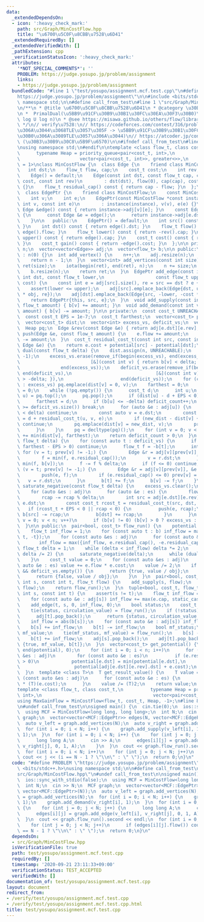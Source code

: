 ```yaml
---
data:
  _extendedDependsOn:
  - icon: ':heavy_check_mark:'
    path: src/Graph/MinCostFlow.hpp
    title: "\u6700\u5C0F\u8CBB\u7528\u6D41"
  _extendedRequiredBy: []
  _extendedVerifiedWith: []
  _pathExtension: cpp
  _verificationStatusIcon: ':heavy_check_mark:'
  attributes:
    '*NOT_SPECIAL_COMMENTS*': ''
    PROBLEM: https://judge.yosupo.jp/problem/assignment
    links:
    - https://judge.yosupo.jp/problem/assignment
  bundledCode: "#line 1 \"test/yosupo/assignment.mcf.test.cpp\"\n#define PROBLEM \"\
    https://judge.yosupo.jp/problem/assignment\"\n\n#include <bits/stdc++.h>\nusing\
    \ namespace std;\n\n#define call_from_test\n#line 1 \"src/Graph/MinCostFlow.hpp\"\
    \n/**\n * @title \u6700\u5C0F\u8CBB\u7528\u6D41\n * @category \u30B0\u30E9\u30D5\
    \n *  PrimalDual(\u5BB9\u91CF\u30B9\u30B1\u30FC\u30EA\u30F3\u30B0)\n *  O(m^2\
    \ log U log n)\n * @see https://misawa.github.io/others/flow/library_design.html\n\
    \ */\n// verify\u7528:\n// https://codeforces.com/contest/316/problem/C2\n// (Radix-Heap\u3067\
    \u306A\u3044\u3068TLE\u3057\u305F -> \u5BB9\u91CF\u30B9\u30B1\u30FC\u30EA\u30F3\
    \u30B0\u306A\u3089TLE\u3057\u306A\u3044)\n// https://atcoder.jp/contests/geocon2013/tasks/geocon2013_b\
    \ (\u30B3\u30B9\u30C8\u5B9F\u6570)\n\n#ifndef call_from_test\n#line 15 \"src/Graph/MinCostFlow.hpp\"\
    \nusing namespace std;\n#endif\n\ntemplate <class flow_t, class cost_t,\n    \
    \      typename Heap = priority_queue<pair<cost_t, int>,\n                   \
    \                      vector<pair<cost_t, int>>, greater<>>,\n          int obj\
    \ = 1>\nclass MinCostFlow {\n  class Edge {\n    friend class MinCostFlow;\n \
    \   int dst;\n    flow_t flow, cap;\n    cost_t cost;\n    int rev;\n\n   public:\n\
    \    Edge() = default;\n    Edge(const int dst, const flow_t cap, const cost_t\
    \ cost, const int rev)\n        : dst(dst), flow(0), cap(cap), cost(cost), rev(rev)\
    \ {}\n    flow_t residual_cap() const { return cap - flow; }\n  };\n\n public:\n\
    \  class EdgePtr {\n    friend class MinCostFlow;\n    const MinCostFlow *instance;\n\
    \    int v;\n    int e;\n    EdgePtr(const MinCostFlow *const instance, const\
    \ int v, const int e)\n        : instance(instance), v(v), e(e) {}\n    const\
    \ Edge &edge() const { return instance->adj[v][e]; }\n    const Edge &rev() const\
    \ {\n      const Edge &e = edge();\n      return instance->adj[e.dst][e.rev];\n\
    \    }\n\n   public:\n    EdgePtr() = default;\n    int src() const { return v;\
    \ }\n    int dst() const { return edge().dst; }\n    flow_t flow() const { return\
    \ edge().flow; }\n    flow_t lower() const { return -rev().cap; }\n    flow_t\
    \ upper() const { return edge().cap; }\n    cost_t cost() const { return edge().cost;\
    \ }\n    cost_t gain() const { return -edge().cost; }\n  };\n\n private:\n  int\
    \ n;\n  vector<vector<Edge>> adj;\n  vector<flow_t> b;\n\n public:\n  MinCostFlow()\
    \ : n(0) {}\n  int add_vertex() {\n    n++;\n    adj.resize(n);\n    b.resize(n);\n\
    \    return n - 1;\n  }\n  vector<int> add_vertices(const int size) {\n    vector<int>\
    \ ret(size);\n    iota(begin(ret), end(ret), n);\n    n += size;\n    adj.resize(n);\n\
    \    b.resize(n);\n    return ret;\n  }\n  EdgePtr add_edge(const int src, const\
    \ int dst, const flow_t lower,\n                   const flow_t upper, const cost_t\
    \ cost) {\n    const int e = adj[src].size(), re = src == dst ? e + 1 : adj[dst].size();\n\
    \    assert(lower <= upper);\n    adj[src].emplace_back(Edge{dst, upper, cost\
    \ * obj, re});\n    adj[dst].emplace_back(Edge{src, -lower, -cost * obj, e});\n\
    \    return EdgePtr{this, src, e};\n  }\n  void add_supply(const int v, const\
    \ flow_t amount) { b[v] += amount; }\n  void add_demand(const int v, const flow_t\
    \ amount) { b[v] -= amount; }\n\n private:\n  const cost_t UNREACHABLE = numeric_limits<cost_t>::max();\n\
    \  const cost_t EPS = 1e-7;\n  cost_t farthest;\n  vector<cost_t> potential;\n\
    \  vector<cost_t> dist;\n  vector<int> excess_vs, deficit_vs;\n  vector<int> prev;\n\
    \  Heap pq;\n  Edge &rev(const Edge &e) { return adj[e.dst][e.rev]; }\n  void\
    \ push(Edge &e, const flow_t amount) {\n    e.flow += amount;\n    adj[e.dst][e.rev].flow\
    \ -= amount;\n  }\n  cost_t residual_cost_t(const int src, const int dst, const\
    \ Edge &e) {\n    return e.cost + potential[src] - potential[dst];\n  }\n  bool\
    \ dual(const flow_t delta) {\n    dist.assign(n, UNREACHABLE);\n    prev.assign(n,\
    \ -1);\n    excess_vs.erase(remove_if(begin(excess_vs), end(excess_vs),\n    \
    \                          [&](const int v) { return b[v] < delta; }),\n     \
    \               end(excess_vs));\n    deficit_vs.erase(remove_if(begin(deficit_vs),\
    \ end(deficit_vs),\n                               [&](const int v) { return b[v]\
    \ > -delta; }),\n                     end(deficit_vs));\n    for (const auto v\
    \ : excess_vs) pq.emplace(dist[v] = 0, v);\n    farthest = 0;\n    size_t deficit_count\
    \ = 0;\n    while (!pq.empty()) {\n      cost_t d;\n      int u;\n      tie(d,\
    \ u) = pq.top();\n      pq.pop();\n      if (dist[u] - d + EPS < 0) continue;\n\
    \      farthest = d;\n      if (b[u] <= -delta) deficit_count++;\n      if (deficit_count\
    \ >= deficit_vs.size()) break;\n      for (auto &e : adj[u]) {\n        if (e.residual_cap()\
    \ < delta) continue;\n        const auto v = e.dst;\n        const auto new_dist\
    \ = d + residual_cost_t(u, v, e);\n        if (new_dist - dist[v] + EPS >= 0)\
    \ continue;\n        pq.emplace(dist[v] = new_dist, v);\n        prev[v] = e.rev;\n\
    \      }\n    }\n    pq = decltype(pq)();\n    for (int v = 0; v < n; v++) potential[v]\
    \ += min(dist[v], farthest);\n    return deficit_count > 0;\n  }\n  void primal(const\
    \ flow_t delta) {\n    for (const auto t : deficit_vs) {\n      if (dist[t] -\
    \ farthest - EPS > 0) continue;\n      flow_t f = -b[t];\n      int v;\n     \
    \ for (v = t; prev[v] != -1;) {\n        Edge &r = adj[v][prev[v]], &e = adj[r.dst][r.rev];\n\
    \        f = min(f, e.residual_cap());\n        v = r.dst;\n      }\n      f =\
    \ min(f, b[v]);\n      f -= f % delta;\n      if (f <= 0) continue;\n      for\
    \ (v = t; prev[v] != -1;) {\n        Edge &r = adj[v][prev[v]], &e = adj[r.dst][r.rev];\n\
    \        push(e, f);\n        if (e.residual_cap() <= 0) prev[v] = -1;\n     \
    \   v = r.dst;\n      }\n      b[t] += f;\n      b[v] -= f;\n    }\n  }\n  void\
    \ saturate_negative(const flow_t delta) {\n    excess_vs.clear();\n    deficit_vs.clear();\n\
    \    for (auto &es : adj)\n      for (auto &e : es) {\n        flow_t rcap = e.residual_cap();\n\
    \        rcap -= rcap % delta;\n        int src = adj[e.dst][e.rev].dst, dst =\
    \ e.dst;\n        const cost_t rcost_t = residual_cost_t(src, dst, e);\n     \
    \   if (rcost_t + EPS < 0 || rcap < 0) {\n          push(e, rcap);\n         \
    \ b[src] -= rcap;\n          b[dst] += rcap;\n        }\n      }\n    for (int\
    \ v = 0; v < n; v++)\n      if (b[v] != 0) (b[v] > 0 ? excess_vs : deficit_vs).emplace_back(v);\n\
    \  }\n\n public:\n  pair<bool, cost_t> flow_run() {\n    potential.resize(n);\n\
    \    flow_t inf_flow = 1;\n    for (const auto t : b) inf_flow = max({inf_flow,\
    \ t, -t});\n    for (const auto &es : adj)\n      for (const auto &e : es)\n \
    \       inf_flow = max({inf_flow, e.residual_cap(), -e.residual_cap()});\n   \
    \ flow_t delta = 1;\n    while (delta < inf_flow) delta *= 2;\n    for (; delta;\
    \ delta /= 2) {\n      saturate_negative(delta);\n      while (dual(delta)) primal(delta);\n\
    \    }\n    cost_t value = 0;\n    for (const auto &es : adj)\n      for (const\
    \ auto &e : es) value += e.flow * e.cost;\n    value /= 2;\n    if (excess_vs.empty()\
    \ && deficit_vs.empty()) {\n      return {true, value / obj};\n    } else {\n\
    \      return {false, value / obj};\n    }\n  }\n  pair<bool, cost_t> st_flow_run(const\
    \ int s, const int t, flow_t flow) {\n    add_supply(s, flow);\n    add_demand(t,\
    \ flow);\n    return flow_run();\n  }\n  tuple<bool, cost_t, flow_t> max_flow_run(const\
    \ int s, const int t) {\n    assert(s != t);\n    flow_t inf_flow = abs(b[s]);\n\
    \    for (const auto &e : adj[s]) inf_flow += max(e.cap, static_cast<flow_t>(0));\n\
    \    add_edge(t, s, 0, inf_flow, 0);\n    bool status;\n    cost_t circulation_value;\n\
    \    tie(status, circulation_value) = flow_run();\n    if (!status) {\n      adj[s].pop_back();\n\
    \      adj[t].pop_back();\n      return {status, circulation_value, 0};\n    }\n\
    \    inf_flow = abs(b[s]);\n    for (const auto &e : adj[s]) inf_flow += e.residual_cap();\n\
    \    b[s] += inf_flow;\n    b[t] -= inf_flow;\n    bool mf_status;\n    cost_t\
    \ mf_value;\n    tie(mf_status, mf_value) = flow_run();\n    b[s] -= inf_flow;\n\
    \    b[t] += inf_flow;\n    adj[s].pop_back();\n    adj[t].pop_back();\n    return\
    \ {true, mf_value, b[t]};\n  }\n  vector<cost_t> get_potential() {\n    fill(begin(potential),\
    \ end(potential), 0);\n    for (int i = 0; i < n; i++)\n      for (const auto\
    \ &es : adj)\n        for (const auto &e : es)\n          if (e.residual_cap()\
    \ > 0)\n            potential[e.dst] = min(potential[e.dst],\n               \
    \                    potential[adj[e.dst][e.rev].dst] + e.cost);\n    return potential;\n\
    \  }\n  template <class T>\n  T get_result_value() {\n    T value = 0;\n    for\
    \ (const auto &es : adj)\n      for (const auto &e : es) {\n        value += (T)(e.flow)\
    \ * (T)(e.cost);\n      }\n    value /= (T)2;\n    return value;\n  }\n};\n\n\
    template <class flow_t, class cost_t,\n          typename Heap = priority_queue<pair<cost_t,\
    \ int>,\n                                         vector<pair<cost_t, int>>, greater<>>>\n\
    using MaxGainFlow = MinCostFlow<flow_t, cost_t, Heap, -1>;\n#line 8 \"test/yosupo/assignment.mcf.test.cpp\"\
    \n#undef call_from_test\n\nsigned main() {\n  cin.tie(0);\n  ios::sync_with_stdio(false);\n\
    \  using MCF = MinCostFlow<long long, long long>;\n  int N;\n  cin >> N;\n  MCF\
    \ graph;\n  vector<vector<MCF::EdgePtr>> edges(N, vector<MCF::EdgePtr>(N));\n\
    \  auto v_left = graph.add_vertices(N);\n  auto v_right = graph.add_vertices(N);\n\
    \  for (int i = 0; i < N; i++) {\n    graph.add_supply(v_left[i], 1);\n    graph.add_demand(v_right[i],\
    \ 1);\n  }\n  for (int i = 0; i < N; i++) {\n    for (int j = 0; j < N; j++) {\n\
    \      long long A;\n      cin >> A;\n      edges[i][j] = graph.add_edge(v_left[i],\
    \ v_right[j], 0, 1, A);\n    }\n  }\n  cout << graph.flow_run().second << endl;\n\
    \  for (int i = 0; i < N; i++)\n    for (int j = 0; j < N; j++)\n      if (edges[i][j].flow())\
    \ cout << j << (i == N - 1 ? \"\\n\" : \" \");\n  return 0;\n}\n"
  code: "#define PROBLEM \"https://judge.yosupo.jp/problem/assignment\"\n\n#include\
    \ <bits/stdc++.h>\nusing namespace std;\n\n#define call_from_test\n#include \"\
    src/Graph/MinCostFlow.hpp\"\n#undef call_from_test\n\nsigned main() {\n  cin.tie(0);\n\
    \  ios::sync_with_stdio(false);\n  using MCF = MinCostFlow<long long, long long>;\n\
    \  int N;\n  cin >> N;\n  MCF graph;\n  vector<vector<MCF::EdgePtr>> edges(N,\
    \ vector<MCF::EdgePtr>(N));\n  auto v_left = graph.add_vertices(N);\n  auto v_right\
    \ = graph.add_vertices(N);\n  for (int i = 0; i < N; i++) {\n    graph.add_supply(v_left[i],\
    \ 1);\n    graph.add_demand(v_right[i], 1);\n  }\n  for (int i = 0; i < N; i++)\
    \ {\n    for (int j = 0; j < N; j++) {\n      long long A;\n      cin >> A;\n\
    \      edges[i][j] = graph.add_edge(v_left[i], v_right[j], 0, 1, A);\n    }\n\
    \  }\n  cout << graph.flow_run().second << endl;\n  for (int i = 0; i < N; i++)\n\
    \    for (int j = 0; j < N; j++)\n      if (edges[i][j].flow()) cout << j << (i\
    \ == N - 1 ? \"\\n\" : \" \");\n  return 0;\n}\n"
  dependsOn:
  - src/Graph/MinCostFlow.hpp
  isVerificationFile: true
  path: test/yosupo/assignment.mcf.test.cpp
  requiredBy: []
  timestamp: '2020-09-21 23:11:33+09:00'
  verificationStatus: TEST_ACCEPTED
  verifiedWith: []
documentation_of: test/yosupo/assignment.mcf.test.cpp
layout: document
redirect_from:
- /verify/test/yosupo/assignment.mcf.test.cpp
- /verify/test/yosupo/assignment.mcf.test.cpp.html
title: test/yosupo/assignment.mcf.test.cpp
---
```

